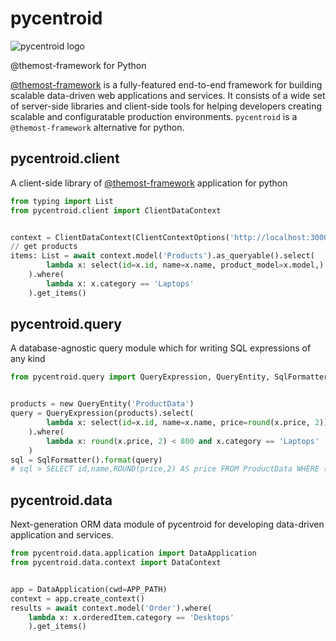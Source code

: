 
# pycentroid

![pycentroid logo](https://avatars.githubusercontent.com/u/131147072?s=200&v=4)

@themost-framework for Python

[@themost-framework](https://github.com/themost-framework) is a fully-featured end-to-end framework for building scalable data-driven web applications and services. It consists of a wide set of server-side libraries and client-side tools for helping developers creating scalable and configuratable production environments. `pycentroid` is a `@themost-framework` alternative for python.

## pycentroid.client

A client-side library of [@themost-framework](https://github.com/themost-framework) application for python

```python
from typing import List
from pycentroid.client import ClientDataContext


context = ClientDataContext(ClientContextOptions('http://localhost:3000/api/'))
// get products
items: List = await context.model('Products').as_queryable().select(
        lambda x: select(id=x.id, name=x.name, product_model=x.model,)
    ).where(
        lambda x: x.category == 'Laptops'
    ).get_items()
```

## pycentroid.query

A database-agnostic query module which for writing SQL expressions of any kind

```python
from pycentroid.query import QueryExpression, QueryEntity, SqlFormatter


products = new QueryEntity('ProductData')
query = QueryExpression(products).select(
        lambda x: select(id=x.id, name=x.name, price=round(x.price, 2))
    ).where(
        lambda x: round(x.price, 2) < 800 and x.category == 'Laptops'
    )
sql = SqlFormatter().format(query)
# sql > SELECT id,name,ROUND(price,2) AS price FROM ProductData WHERE ((ROUND(price,2)<800) AND (category='Laptops'))
```

## pycentroid.data

Next-generation ORM data module of pycentroid for developing data-driven application and services.

```python
from pycentroid.data.application import DataApplication
from pycentroid.data.context import DataContext


app = DataApplication(cwd=APP_PATH)
context = app.create_context()
results = await context.model('Order').where(
    lambda x: x.orderedItem.category == 'Desktops'
    ).get_items()
```


